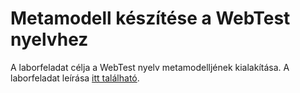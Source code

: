 # Metamodell készítése a WebTest nyelvhez

A laborfeladat célja a WebTest nyelv metamodelljének kialakítása. A laborfeladat leírása [itt található](https://github.com/MDSDLab/LectureMaterials).